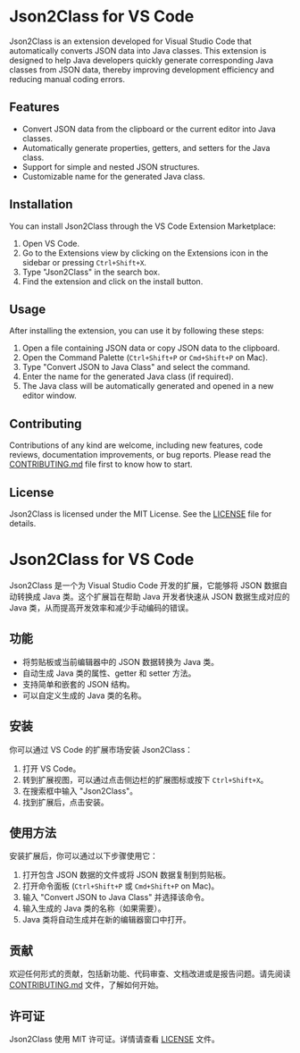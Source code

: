 # Json2Class for VS Code

Json2Class is an extension developed for Visual Studio Code that automatically converts JSON data into Java classes. This extension is designed to help Java developers quickly generate corresponding Java classes from JSON data, thereby improving development efficiency and reducing manual coding errors.

## Features

- Convert JSON data from the clipboard or the current editor into Java classes.
- Automatically generate properties, getters, and setters for the Java class.
- Support for simple and nested JSON structures.
- Customizable name for the generated Java class.

## Installation

You can install Json2Class through the VS Code Extension Marketplace:

1. Open VS Code.
2. Go to the Extensions view by clicking on the Extensions icon in the sidebar or pressing `Ctrl+Shift+X`.
3. Type "Json2Class" in the search box.
4. Find the extension and click on the install button.

## Usage

After installing the extension, you can use it by following these steps:

1. Open a file containing JSON data or copy JSON data to the clipboard.
2. Open the Command Palette (`Ctrl+Shift+P` or `Cmd+Shift+P` on Mac).
3. Type "Convert JSON to Java Class" and select the command.
4. Enter the name for the generated Java class (if required).
5. The Java class will be automatically generated and opened in a new editor window.

## Contributing

Contributions of any kind are welcome, including new features, code reviews, documentation improvements, or bug reports. Please read the [CONTRIBUTING.md](CONTRIBUTING.md) file first to know how to start.

## License

Json2Class is licensed under the MIT License. See the [LICENSE](LICENSE) file for details.

# Json2Class for VS Code


Json2Class 是一个为 Visual Studio Code 开发的扩展，它能够将 JSON 数据自动转换成 Java 类。这个扩展旨在帮助 Java 开发者快速从 JSON 数据生成对应的 Java 类，从而提高开发效率和减少手动编码的错误。

## 功能

- 将剪贴板或当前编辑器中的 JSON 数据转换为 Java 类。
- 自动生成 Java 类的属性、getter 和 setter 方法。
- 支持简单和嵌套的 JSON 结构。
- 可以自定义生成的 Java 类的名称。

## 安装

你可以通过 VS Code 的扩展市场安装 Json2Class：

1. 打开 VS Code。
2. 转到扩展视图，可以通过点击侧边栏的扩展图标或按下 `Ctrl+Shift+X`。
3. 在搜索框中输入 "Json2Class"。
4. 找到扩展后，点击安装。

## 使用方法

安装扩展后，你可以通过以下步骤使用它：

1. 打开包含 JSON 数据的文件或将 JSON 数据复制到剪贴板。
2. 打开命令面板 (`Ctrl+Shift+P` 或 `Cmd+Shift+P` on Mac)。
3. 输入 "Convert JSON to Java Class" 并选择该命令。
4. 输入生成的 Java 类的名称（如果需要）。
5. Java 类将自动生成并在新的编辑器窗口中打开。

## 贡献

欢迎任何形式的贡献，包括新功能、代码审查、文档改进或是报告问题。请先阅读 [CONTRIBUTING.md](CONTRIBUTING.md) 文件，了解如何开始。

## 许可证

Json2Class 使用 MIT 许可证。详情请查看 [LICENSE](LICENSE) 文件。